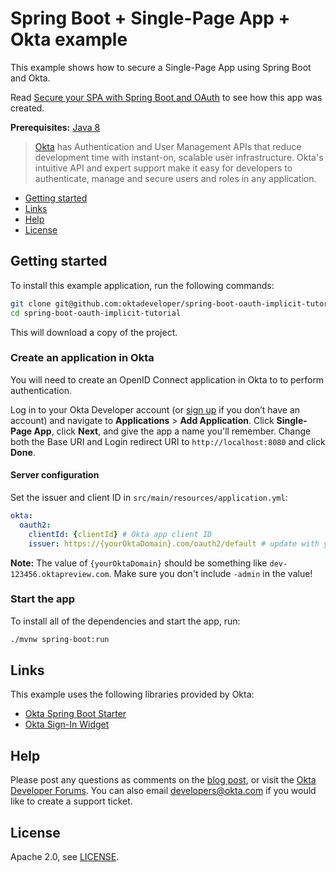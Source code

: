 # Spring Boot + Single-Page App + Okta example

This example shows how to secure a Single-Page App using Spring Boot and Okta.

Read [Secure your SPA with Spring Boot and OAuth](https://developer.okta.com/blog/2017/10/27/secure-spa-spring-boot-oauth) to see how this app was created.

**Prerequisites:** [Java 8](http://www.oracle.com/technetwork/java/javase/downloads/jdk8-downloads-2133151.html)

> [Okta](https://developer.okta.com/) has Authentication and User Management APIs that reduce development time with instant-on, scalable user infrastructure. Okta's intuitive API and expert support make it easy for developers to authenticate, manage and secure users and roles in any application.

* [Getting started](#getting-started)
* [Links](#links)
* [Help](#help)
* [License](#license)

## Getting started

To install this example application, run the following commands:

```bash
git clone git@github.com:oktadeveloper/spring-boot-oauth-implicit-tutorial.git
cd spring-boot-oauth-implicit-tutorial
```

This will download a copy of the project.

### Create an application in Okta

You will need to create an OpenID Connect application in Okta to to perform authentication. 

Log in to your Okta Developer account (or [sign up](https://developer.okta.com/signup/) if you don’t have an account) and navigate to **Applications** > **Add Application**. Click **Single-Page App**, click **Next**, and give the app a name you'll remember. Change both the Base URI and Login redirect URI to `http://localhost:8080` and click **Done**.

#### Server configuration

Set the issuer and client ID in `src/main/resources/application.yml`:

```yaml
okta:
  oauth2:
    clientId: {clientId} # Okta app client ID
    issuer: https://{yourOktaDomain}.com/oauth2/default # update with your Okta domain name
```

**Note:** The value of `{yourOktaDomain}` should be something like `dev-123456.oktapreview.com`. Make sure you don't include `-admin` in the value!

### Start the app

To install all of the dependencies and start the app, run:

```bash
./mvnw spring-boot:run
```

## Links

This example uses the following libraries provided by Okta:

* [Okta Spring Boot Starter](https://github.com/okta/okta-spring-boot)
* [Okta Sign-In Widget](https://github.com/okta/okta-signin-widget)

## Help

Please post any questions as comments on the [blog post](https://developer.okta.com/blog/2017/10/27/secure-spa-spring-boot-oauth), or visit the [Okta Developer Forums](https://devforum.okta.com/). You can also email developers@okta.com if you would like to create a support ticket.

## License

Apache 2.0, see [LICENSE](LICENSE).
